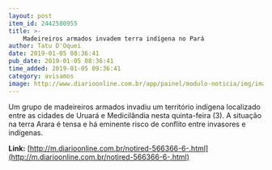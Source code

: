 ```yaml
---
layout: post
item_id: 2442580955
title: >-
    Madeireiros armados invadem terra indígena no Pará
author: Tatu D'Oquei
date: 2019-01-05 08:36:41
pub_date: 2019-01-05 08:36:41
time_added: 2019-01-05 09:36:41
category: avisamos
image: http://www.diarioonline.com.br/app/painel/modulo-noticia/img/imagensdb/original/destaque-566366-indigenas-madeireiros-altamira.jpg
---
```


Um grupo de madeireiros armados invadiu um território indígena localizado entre as cidades de Uruará e Medicilândia nesta quinta-feira (3). A situação na terra Arara é tensa e há eminente risco de conflito entre invasores e indígenas.

**Link:** [http://m.diarioonline.com.br/notired-566366-6-.html](http://m.diarioonline.com.br/notired-566366-6-.html)


